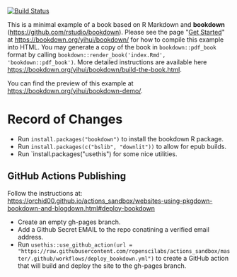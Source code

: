 [![Build Status](https://travis-ci.com/rstudio/bookdown-demo.svg?branch=master)](https://travis-ci.com/rstudio/bookdown-demo)

This is a minimal example of a book based on R Markdown and **bookdown** (https://github.com/rstudio/bookdown). Please see the page "[Get Started](https://bookdown.org/yihui/bookdown/get-started.html)" at https://bookdown.org/yihui/bookdown/ for how to compile this example into HTML. You may generate a copy of the book in `bookdown::pdf_book` format by calling `bookdown::render_book('index.Rmd', 'bookdown::pdf_book')`. More detailed instructions are available here https://bookdown.org/yihui/bookdown/build-the-book.html.

You can find the preview of this example at https://bookdown.org/yihui/bookdown-demo/.

# Record of Changes

  - Run `install.packages("bookdown")` to install the bookdown R package.
  - Run `install.packages(c("bslib", "downlit"))` to allow for epub builds.
  - Run `install.packages("usethis") for some nice utilities.

## GitHub Actions Publishing

Follow the instructions at: <https://orchid00.github.io/actions_sandbox/websites-using-pkgdown-bookdown-and-blogdown.html#deploy-bookdown>

  - Create an empty gh-pages branch.
  - Add a Github Secret EMAIL to the repo conatining a verified email address.
  - Run `usethis::use_github_action(url = "https://raw.githubusercontent.com/ropenscilabs/actions_sandbox/master/.github/workflows/deploy_bookdown.yml")` to create a GitHub action that will build and deploy the site to the gh-pages branch.
